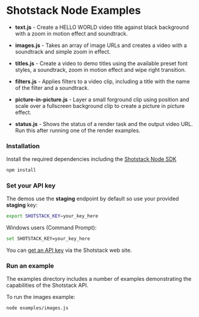 # Shotstack Node Examples

- **text.js** -
    Create a HELLO WORLD video title against black background with a zoom in motion effect and soundtrack.

- **images.js** -
    Takes an array of image URLs and creates a video with a soundtrack and simple zoom in effect.

- **titles.js** -
    Create a video to demo titles using the available preset font styles, a soundtrack, zoom in motion effect and 
    wipe right transition.
    
- **filters.js** -
    Applies filters to a video clip, including a title with the name of the filter and a soundtrack.

- **picture-in-picture.js** -
    Layer a small forground clip using position and scale over a fullscreen background clip to create a picture 
    in picture effect. 
    
- **status.js** -
    Shows the status of a render task and the output video URL. Run this after running one of the render examples.
    
### Installation

Install the required dependencies including the [Shotstack Node SDK](https://www.npmjs.com/package/shotstack-sdk)

```bash
npm install
```

### Set your API key

The demos use the **staging** endpoint by default so use your provided **staging** key:

```bash
export SHOTSTACK_KEY=your_key_here
```

Windows users (Command Prompt):

```bash
set SHOTSTACK_KEY=your_key_here
```

You can [get an API key](http://shotstack.io/?utm_source=github&utm_medium=demos&utm_campaign=node_sdk) via the Shotstack web site.

### Run an example

The examples directory includes a number of examples demonstrating the capabilities of the 
Shotstack API.

To run the images example:

```bash
node examples/images.js
```
